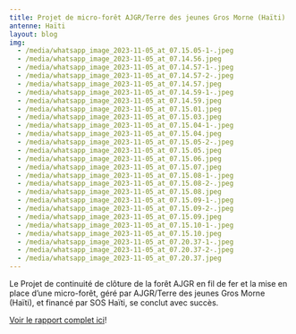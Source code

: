 ```yaml
---
title: Projet de micro-forêt AJGR/Terre des jeunes Gros Morne (Haïti)
antenne: Haïti
layout: blog
img:
  - /media/whatsapp_image_2023-11-05_at_07.15.05-1-.jpeg
  - /media/whatsapp_image_2023-11-05_at_07.14.56.jpeg
  - /media/whatsapp_image_2023-11-05_at_07.14.57-1-.jpeg
  - /media/whatsapp_image_2023-11-05_at_07.14.57-2-.jpeg
  - /media/whatsapp_image_2023-11-05_at_07.14.57.jpeg
  - /media/whatsapp_image_2023-11-05_at_07.14.59-1-.jpeg
  - /media/whatsapp_image_2023-11-05_at_07.14.59.jpeg
  - /media/whatsapp_image_2023-11-05_at_07.15.01.jpeg
  - /media/whatsapp_image_2023-11-05_at_07.15.03.jpeg
  - /media/whatsapp_image_2023-11-05_at_07.15.04-1-.jpeg
  - /media/whatsapp_image_2023-11-05_at_07.15.04.jpeg
  - /media/whatsapp_image_2023-11-05_at_07.15.05-2-.jpeg
  - /media/whatsapp_image_2023-11-05_at_07.15.05.jpeg
  - /media/whatsapp_image_2023-11-05_at_07.15.06.jpeg
  - /media/whatsapp_image_2023-11-05_at_07.15.07.jpeg
  - /media/whatsapp_image_2023-11-05_at_07.15.08-1-.jpeg
  - /media/whatsapp_image_2023-11-05_at_07.15.08-2-.jpeg
  - /media/whatsapp_image_2023-11-05_at_07.15.08.jpeg
  - /media/whatsapp_image_2023-11-05_at_07.15.09-1-.jpeg
  - /media/whatsapp_image_2023-11-05_at_07.15.09-2-.jpeg
  - /media/whatsapp_image_2023-11-05_at_07.15.09.jpeg
  - /media/whatsapp_image_2023-11-05_at_07.15.10-1-.jpeg
  - /media/whatsapp_image_2023-11-05_at_07.15.10.jpeg
  - /media/whatsapp_image_2023-11-05_at_07.20.37-1-.jpeg
  - /media/whatsapp_image_2023-11-05_at_07.20.37-2-.jpeg
  - /media/whatsapp_image_2023-11-05_at_07.20.37.jpeg
---
```

Le Projet de continuité de clôture de la forêt AJGR en fil de fer et la mise en place d’une micro-forêt, géré par AJGR/Terre des jeunes Gros Morne (Haïti), et financé par SOS Haïti, se conclut avec succès.

<a href="https://contenu.terredesjeunes.org/media/ajgr,_rapport_des_activites-2..docx.pdf">Voir le rapport complet ici</a>!
